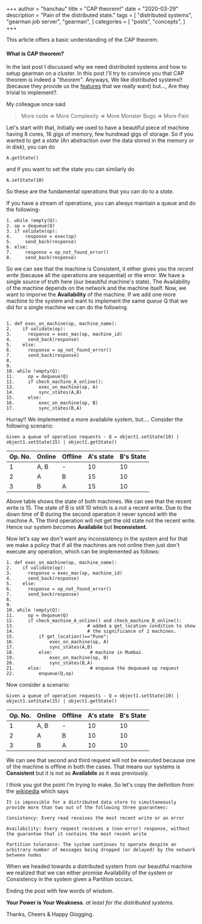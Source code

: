 +++
author = "hanchau"
title = "CAP theorem!"
date = "2020-03-29"
description = "Pain of the distributed state."
tags = [
    "distributed systems",
    "gearman job server",
    "gearman",
]
categories = [
    "posts",
    "concepts",
]
+++

This article offers a basic understanding of the CAP theorem.
<!--more-->

#### What is CAP theorem?

In the last post I discussed why we need distributed systems and how to setup gearman on a cluster. In this post I'll try to convince you that CAP theorem is indeed a *"theorem"*. Anyways, We like distributed systems!! (because they provide us the [features](https://medium.com/system-design-blog/key-characteristics-of-distributed-systems-781c4d92cce3) that we really want) but..., Are they trivial to implement?.

My colleague once said
> More code => More Complexity => More Monster Bugs => More Pain

Let's start with that, Initially we used to have a beautiful piece of machine having 8 cores, 16 gigs of memory, few hundread gigs of storage. So if you wanted to get a *state* (An abstraction over the data stored in the memory or in disk), you can do
```
A.getState()
```

and if you want to set the state you can similarly do
```
A.setState(10)
````

So these are the fundamental operations that you can do to a *state*.

If you have a stream of operations, you can always maintain a queue and do the following-
```
1. while !empty(Q):
2. op = dequeue(Q)
3. if validate(op):
4.     response = exec(op)
5.     send_back(response)
6. else:
7.     response = op_not_found_error()
8.     send_back(response)
```

So we can see that the machine is Consistent, it either gives you the *recent write* (because all the operations are sequential) or the error. We have a single source of truth here (our beautiful machine's state). The Availability of the machine depends on the network and the machine itself. Now, we want to imporve the **Availability** of the machine. If we add one more machine to the system and want to implement the same *queue* Q that we did for a single machine we can do the following.

```

1. def exec_on_machine(op, machine_name):
2.    if validate(op):
3.      response = exec_mac(op, machine_id)
4.      send_back(response)
5.    else:
6.      response = op_not_found_error()
7.      send_back(response)
8.
9.
10. while !empty(Q):
11.     op = dequeue(Q)
12.     if check_machine_A_online():
13.         exec_on_machine(op, A)
14.         sync_states(A,B)
15.     else:
16.         exec_on_machine(op, B)
17.         sync_states(B,A)
```

Hurray!! We implemented a more availabile system, but.... Consider the following scenario:

```
Given a queue of operation requests - Q = object1.setState(10) | object1.setState(15) | object1.getState()

```
Op. No. | Online | Offline | A's state | B's State
--------|--------|---------|-----------|----------
 1      | A, B   | -       | 10        | 10
 2      | A      | B       | 15        | 10
 3      | B      | A       | 15        | 10

Above table shows the state of both machines. We can see that the recent write is 15. The state of B is still 10 which is a not a recent write. Due to the down time of B during the second operation it never synced with the machine A.  The third operation will not get the old state not the recent write. Hence our system becomes **Availabile** but **Inconsistent**.

Now let's say we don't want any inconsistency in the system and for that we make a policy that if all the machines are not online then just don't execute any operation, which can be implemented as follows:


```
1. def exec_on_machine(op, machine_name):
2.    if validate(op):
3.      response = exec_mac(op, machine_id)
4.      send_back(response)
5.    else:
6.      response = op_not_found_error()
7.      send_back(response)
8.
9.
10. while !empty(Q):
11.     op = dequeue(Q)
12.     if check_machine_A_online() and check_machine_B_online():
13.                           # added a get_location condition to show
14.                           # the significance of 2 machines.
15.         if get_location()=="Pune":
16.             exec_on_machine(op, A)
17.             sync_states(A,B)
18.         else:              # machine in Mumbai
19.             exec_on_machine(op, B)
20.             sync_states(B,A)
21.     else:                  # enqueue the dequeued op request
22.         enqueue(Q,op)
```

Now consider a scenario:

```
Given a queue of operation requests - Q = object1.setState(10) | object1.setState(15) | object1.getState()

```
Op. No. | Online | Offline | A's state | B's State
--------|--------|---------|-----------|----------
 1      | A, B   | -       | 10        | 10
 2      | A      | B       | 10        | 10
 3      | B      | A       | 10        | 10

We can see that second and third request will not be executed because one of the machine is offline in both the cases.
That means our systems is **Consistent** but it is not as **Availabile** as it was previously.

I think you got the point I'm trying to make. So let's copy the definition from the [wikipedia](https://en.wikipedia.org/wiki/CAP_theorem) which says
```
It is impossible for a distributed data store to simultaneously provide more than two out of the following three guarantees:

Consistency: Every read receives the most recent write or an error

Availability: Every request receives a (non-error) response, without the guarantee that it contains the most recent write

Partition tolerance: The system continues to operate despite an arbitrary number of messages being dropped (or delayed) by the network between nodes
```

When we headed towards a distributed system from our beautiful machine we realized that we can either promise Availability of the system or Consistency in the system given a Partition occurs.

Ending the post with few words of wisdom.

**Your Power is Your Weakness**. *at least for the distributed systems*.


Thanks, Cheers & Happy Glogging.
